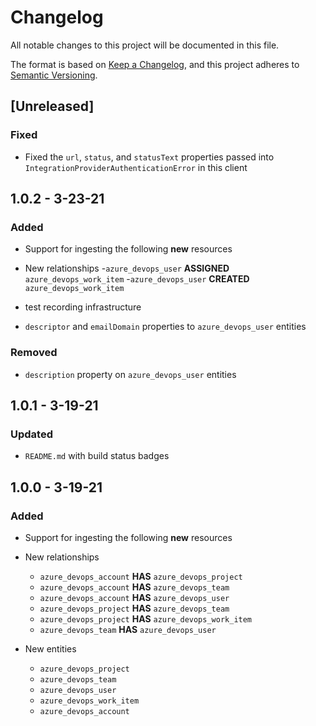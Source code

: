 # Changelog

All notable changes to this project will be documented in this file.

The format is based on [Keep a Changelog](https://keepachangelog.com/en/1.0.0/),
and this project adheres to
[Semantic Versioning](https://semver.org/spec/v2.0.0.html).

## [Unreleased]

### Fixed

- Fixed the `url`, `status`, and `statusText` properties passed into
  `IntegrationProviderAuthenticationError` in this client

## 1.0.2 - 3-23-21

### Added

- Support for ingesting the following **new** resources

- New relationships -`azure_devops_user` **ASSIGNED**
  `azure_devops_work_item` -`azure_devops_user` **CREATED**
  `azure_devops_work_item`

- test recording infrastructure

- `descriptor` and `emailDomain` properties to `azure_devops_user` entities

### Removed

- `description` property on `azure_devops_user` entities

## 1.0.1 - 3-19-21

### Updated

- `README.md` with build status badges

## 1.0.0 - 3-19-21

### Added

- Support for ingesting the following **new** resources

- New relationships

  - `azure_devops_account` **HAS** `azure_devops_project`
  - `azure_devops_account` **HAS** `azure_devops_team`
  - `azure_devops_account` **HAS** `azure_devops_user`
  - `azure_devops_project` **HAS** `azure_devops_team`
  - `azure_devops_project` **HAS** `azure_devops_work_item`
  - `azure_devops_team` **HAS** `azure_devops_user`

- New entities
  - `azure_devops_project`
  - `azure_devops_team`
  - `azure_devops_user`
  - `azure_devops_work_item`
  - `azure_devops_account`
